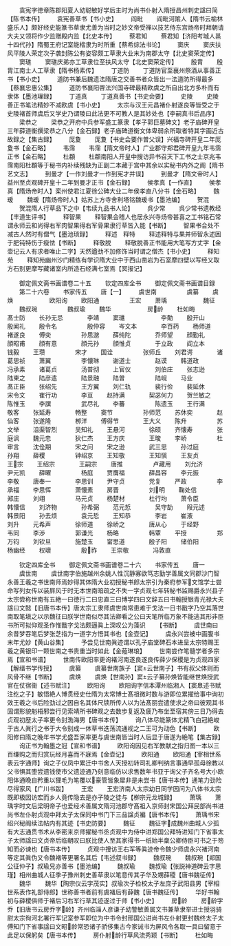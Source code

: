 <!-- { "loadSidebar": true } -->
　　袁宪字徳章陈郡阳夏人幼聪敏好学后主时为尚书仆射入隋授昌州刺史諡曰简【陈书本传】
　　袁宪善草书【书小史】
　　阎毗
　　阎毗河隂人【隋书云榆林盛乐人】颇好经史能篆书草隶尤善为当时之妙文帝受禅以技艺侍东宫炀帝时拜朝请大夫又领将作少监赠殿内监【北史本传】
　　蔡君知
　　蔡君知【济阳考城人邕十四代孙】隋蜀王府记室能楷隶为时所重【蔡希综法书论】
　　窦庆
　　窦庆扶风平陵人荣定次子袭封陈公有姿容颇工草隶大业末为南郡太守【北史窦荣定传】
　　窦璡
　　窦璡庆弟亦工草隶位至扶风太守【北史窦荣定传】
　　殷胄
　　殷胄江南士人工草隶【隋书杨素传】
　　丁道防
　　丁道防官至襄州祭酒从事善正书【书小史】
　　道防书兼后魏遗法隋唐之交善书者众皆出一法道防所得最多【蔡襄忠惠公集】
　　道防书襄阳啓法兴国寺碑最精欧虞之所自出北方多朴而有隶体【墨池璅録】
　　丁道真
　　丁道真善书【书史会要】
　　史陵
　　史陵善正书笔法精妙不减欧虞【书小史】
　　太宗与汉王元昌褚仆射遂良等皆受之于史陵褚首师虞后又学史乃谓陵曰此法更不可教人是其妙处也【李嗣真书后品序】
　　梁恭之
　　梁恭之开府中兵参军盛工篆隶【孝子郭巨墓碑文】老子庙碑开皇三年薛道衡撰梁恭之八分【金石録】老子庙碑道衡文体卑弱余所取者特其字画近古故録之【集古録】
　　厐夐
　　厐夐【书史会要作曽父误】兴福寺碑开皇二年厐夐书【金石略】
　　韦霈
　　韦霈【隋文帝时人】广业郡守郑君碑开皇九年韦霈正书【金石略】
　　杜頵
　　杜頵南阳人开皇中搜访异书召天下工书之士京兆韦霈南阳杜頵等于秘书内补续残缺为正副二本藏于宫中其余以实秘书内外之阁【隋书艺文志】
　　到曼才【一作刘曼才一作到宪才并误】
　　到曼才【隋文帝时人】益州至贞观碑开皇十二年到曼才正书【金石録】
　　侯孝真【一作直】
　　侯孝真【隋炀帝时人】栾州使君江夏徐公碑大业二年侯孝直八分书【金石略】
　　魏瑗
　　魏瑗【隋炀帝时人】姑苏上方寺舍利塔铭魏瑗书【墨池编】
　　贺混
　　贺混隋人行草品下之中【韦续九品书人论】
　　呉少常
　　呉少常书遗教经【丰道生评书】
　　释智果
　　释智果会稽人也居永兴寺炀帝甚喜之工书铭石常谓永师云和尚得右军肉智果得右军骨果隶行草皆入能【书断】
　　智果书合处不减古人然时有僧气【墨池琐録】
　　释述　释特
　　释述释特与果并师智永述困于肥钝特伤于瘦怯【书断】
　　释敬脱
　　释敬脱善正书能用大笔写方丈字【金壶记云人有求者唯止二字】天然遒劲不加修饰当时谓之僧杰【书小史】
　　释知苑
　　释知苑幽州沙门精练有学识隋大业中于西山凿岩为石室摩四壁以写经又取方石别更摩写藏诸室内所造石经满七室焉【冥报记】





　　御定佩文斋书画谱卷二十五
　　钦定四库全书
　　御定佩文斋书画谱目録
　　第二十六卷
　　书家传五
　　唐【一】
　　虞世南　　　　　虞纂
　　虞焕　　　　　　欧阳询
　　欧阳通　　　　　王宏
　　萧瑀　　　　　　魏征
　　魏叔琬　　　　　魏叔瑜
　　魏华　　　　　　房龄
　　杜如晦　　　　　髙士防
　　长孙无忌　　　　李靖
　　窦璡　　　　　　李勣
　　殷开山　　　　　殷闻礼
　　殷令名　　　　　殷仲容
　　岑文本　　　　李百药
　　杨师道　　　　褚遂良
　　傅奕　　　　　孙思邈
　　薛纯陀　　　　乔师望
　　顔勤礼　　　　顔昭甫
　　顔有意　　　　顔元孙
　　顔惟贞　　　　于立政
　　阎立本　　　　钱毅
　　王瓒　　　　　宋才
　　国诠　　　　　张师丘
　　刘君谔　　　　诸葛思祯
　　萧翼　　　　　李懐琳
　　谢道士　　　　赵谟
　　韩道政　　　　冯承素
　　诸葛贞　　　　汤普彻
　　上官仪　　　　刘伯庄
　　张志逊　　　　陆柬之
　　陆彦逺　　　　陆景融
　　陆曽　　　　　陆岘
　　马业　　　　　髙正臣
　　张绍先　　　　王方翼
　　刘仁轨　　　　裴行俭
　　裴延休　　　　宋令文
　　崔行功　　　　李亘
　　赵持满　　　　契苾何力
　　贺兰敏之　　　陈惟玉
　　李譔　　　　　武尽礼
　　李蕃　　　　　陈遗玉
　　王行满　　　　敬客
　　张延寿　　　　畅整
　　窦节　　　　　孙师范
　　苏休奕　　　　赵仙客
　　张遂隆　　　　栁洋
　　傅得节　　　　王大义
　　陈升　　　　　苏文举
　　沮渠智烈　　　吴知礼
　　王悬河　　　　徐硕
　　齐懐寿　　　　张庭讽
　　魏元忠　　　　狄仁杰
　　王方庆　　　　王晙
　　李峤　　　　　杜审言
　　沈佺期　　　　宋之问
　　宋之逊　　　　武三思
　　孙过庭　　　　孙翔
　　薛稷　　　　　钟绍京
　　王知敬　　　　王知愼
　　王友贞　　　　王宗
　　王绍宗　　　　王嗣宗
　　唐推　　　　　卢藏用
　　刘允济　　　　尹元凯
　　薛曜　　　　　杨庭
　　贾膺福　　　　薛昌容
　　李元振　　　　李敬
　　唐奉一　　　　李思训
　　尹守贞　　　　党复
　　严政　　　　　李承福
　　李思恽　　　　萧懐素
　　房晋　　　　　刘明
　　鞠处信　　　　郑庄
　　刘翊　　　　　马元贞
　　杨楚材　　　　杜行均
　　萧令臣　　　　韩懐信
　　刘济物　　　　孙希弼
　　范元悊　　　　吴守劼
　　叚元述　　　　韩景阳
　　孙去烦　　　　袁元悊
　　王知恭　　　　李岩
　　崔液　　　　　刘升
　　元希声　　　　徐师道
　　徐峤之　　　　唐从心
　　于经野　　　　韦同
　　李渉　　　　　郭谦光
　　杨略　　　　　韩覃
　　平授　　　　　郑万钧
　　刘钦旦　　　　施楚玉
　　甯思道　　　　殷子阳
　　储伯阳　　　　杨幽经
　　权瓌　　　　　殷祚
　　王崇敬　　　　冯敦直

　　钦定四库全书
　　御定佩文斋书画谱卷二十六
　　书家传五
　　唐一
　　虞世南
　　虞世南字伯施越州余姚人性沉静寡欲笃志勤学善属文同郡沙门智永善王羲之书世南师焉妙得其体隋大业初授秘书郎太宗引为秦府参军文馆学士尝命写列女传以装屛风于时无本世南暗疏之不失一字贞观七年转秘书监赐爵永兴县子太宗尝称世南有五絶一曰徳行二曰忠直三曰博学四曰文辞五曰书翰授银青光禄大夫諡曰文懿【旧唐书本传】唐太宗工隶师虞世南常患难于戈法一日书戬字乃空其落世南取笔塡之以示魏征曰朕学世南似尽其法卿看之公曰天笔所临万象不能逃其形非臣书所可拟仰观圣作惟戬字戈法颇逼眞上深叹公为藻识
　　【书断】
　　虞世南曰余昔梦吞笔后梦张芝指为一道字方悟其书也【金壶记】
　　虞永兴尝被中画腹书末年尤妙【黄山谷集】
　　予尝见世南眞迹谓以孔子庙堂碑石本进呈太宗特赐王羲之黄银印一颗世南之书贵重当时如此【金薤琳琅】
　　世南尝作笔髓学者多宗焉【宣和书谱】
　　世南传欧阳率更询褚河南遂良遂良传薛少保稷是为贞观四家【解缙书学传授】
　　虞纂
　　虞纂世南族子【窦云世南子】书有叔父体则而风骨不继【书断】
　　虞焕
　　虞焕【世南孙】窦云子纂孙焕皆能继世焕授武官在仗宿衞【述书赋注】
　　欧阳询
　　欧阳询字信本潭州临湘人【窦臮述书赋注纥之子】敏悟絶人博贯经史仕隋为太常博士髙祖微时数与游即位累擢给事中询初效王羲之书后险劲过之因自名其体尺牍所传人以为法髙丽尝遣使求之帝曰彼观其书固谓形貌魁梧邪尝行见索靖所书碑观之去数歩复返及疲乃布坐至宿其傍三日乃得去贞观初歴太子率更令封渤海男【唐书本传】
　　询八体尽能篆体尤精飞白冠絶峻于古人眞行之书于大令别成一体草书迭荡流通视之二王可为动色【书断】
　　欧阳修曰隋之晚年书学尤盛吾家率更与虞世南皆当时人后显于唐遂为絶笔【集古録】
　　询正书为翰墨之冠【宣和书谱】
　　欧阳询因见右军教献之指归图一本以三百缣购之而归赏玩经月喜而不寐焉【金壶记】
　　欧阳通
　　欧阳通【宰相世系表云字通师】询之子仪凤中累迁中书舍人天授初转司礼卿判纳言事通早孤母徐教以父书惧其堕尝遗钱使市父遗迹通乃刻意临仿以求售数年书亚于询父子齐名号大小欧阳体通晚自矜重以狸毛为笔覆以豪管皆象犀非是未尝书【唐书本传】通笔力劲险尽得家风【广川书跋】
　　王宏
　　王宏济南人太宗幼日同学因问为八体书太宗既即极因访宏而乡人竟传隐去是亦子陵之徒与【栁宗元龙城録】
　　萧瑀
　　萧瑀字时文后梁明帝子也爱经术善属文隋河池郡守髙祖入京师封宋国公拜民部尚书进尚书左仆射贞观中拜太子太保同中书门下三品諡贞褊【唐书本传】
　　萧瑀书宋绍兴秘阁续法帖内有其迹【书史防要】
　　魏征
　　魏征字成魏州曲城人少孤有大志通贯书术从李密来京师擢秘书丞贞观中为侍中进郑国公拜特进知门下省事太子太师諡曰文贞帝后临朝叹曰朕比使人至其家得书一纸始半稾公卿侍臣可书之于笏知而必谏也【唐书本传】
　　贞观中捜访王右军等眞迹帝令魏少师虞永兴褚河南等定其眞伪又令魏褚等更署名其后【韦述叙书録】
　　魏叔琬
　　魏叔琬【郑国公征仲子】叔瑜兄亦善书【墨池编】
　　魏叔瑜
　　魏叔瑜【张説神道碑云字思瑾】相州曲城人征季子豫州刺史善草隶以笔意传其子华及甥薛稷【唐书魏征传】
　　魏华
　　魏华【陶宗仪云字茂实】叔瑜次子检校太子左庶子武阳县男【宰相世系表作礼部侍郎】世称善书者前有虞褚后有薛魏【唐书魏征传】
　　华好书翰初与薛稷俱师于褚后习右军行草其迹遂过于师【书小史】
　　房龄
　　房龄字乔【旧唐书云房乔字龄】齐州临淄人彦谦子幼警敏善属文书兼草隶举进士授羽骑尉太宗徇河北署行军记室参军即位为中书令封邢国公进尚书左仆射更封魏终太子太傅知门下省事諡曰文昭龄常恐诸子骄侈集古今家诫书为屏风令各取一具曰留意于此足以保躬矣【唐书本传】
　　房仆射龄行草风流秀颖【书断】
　　杜如晦
